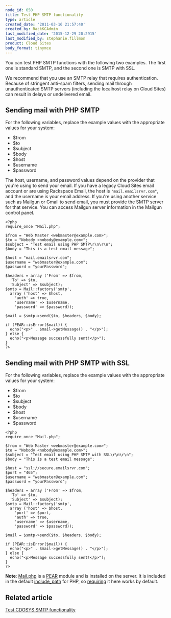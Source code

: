 ```yaml
---
node_id: 650
title: Test PHP SMTP functionality
type: article
created_date: '2011-03-16 21:57:40'
created_by: RackKCAdmin
last_modified_date: '2015-12-29 20:2915'
last_modified_by: stephanie.fillmon
product: Cloud Sites
body_format: tinymce
---
```


You can test PHP SMTP functions with the following two examples. The
first one is standard SMTP, and the second one is SMTP with SSL.

We recommend that you use an SMTP relay that requires authentication.
Because of stringent anti-spam filters, sending mail through
unauthenticated SMTP servers (including the localhost relay on Cloud
Sites) can result in delays or undelivered email.

Sending mail with PHP SMTP
--------------------------

For the following variables, replace the example values with the
appropriate values for your system:

-   \$from
-   \$to
-   \$subject
-   \$body
-   \$host
-   \$username
-   \$password

The host, username, and password values depend on the provider that
you're using to send your email. If you have a legacy Cloud Sites email
account or are using Rackspace Email, the host is
`"mail.emailsrvr.com"`, and the username is your email address. If
you're using another service such as Mailgun or Gmail to send email, you
must provide the SMTP server for that service. You can access Mailgun
server information in the Mailgun control panel.

    <?php
    require_once "Mail.php";
     
    $from = "Web Master <webmaster@example.com>";
    $to = "Nobody <nobody@example.com>";
    $subject = "Test email using PHP SMTP\r\n\r\n";
    $body = "This is a test email message";
     
    $host = "mail.emailsrvr.com";
    $username = "webmaster@example.com";
    $password = "yourPassword";
     
    $headers = array ('From' => $from,
      'To' => $to,
      'Subject' => $subject);
    $smtp = Mail::factory('smtp',
      array ('host' => $host,
        'auth' => true,
        'username' => $username,
        'password' => $password));
     
    $mail = $smtp->send($to, $headers, $body);
     
    if (PEAR::isError($mail)) {
      echo("<p>" . $mail->getMessage() . "</p>");
    } else {
      echo("<p>Message successfully sent!</p>");
    }
    ?>

Sending mail with PHP SMTP with SSL
-----------------------------------

For the following variables, replace the example values with the
appropriate values for your system:

-   \$from
-   \$to
-   \$subject
-   \$body
-   \$host
-   \$username
-   \$password

<!-- -->

     
    <?php
    require_once "Mail.php";
     
    $from = "Web Master <webmaster@example.com>";
    $to = "Nobody <nobody@example.com>";
    $subject = "Test email using PHP SMTP with SSL\r\n\r\n";
    $body = "This is a test email message";
     
    $host = "ssl://secure.emailsrvr.com";
    $port = "465";
    $username = "webmaster@example.com";
    $password = "yourPassword";
     
    $headers = array ('From' => $from,
      'To' => $to,
      'Subject' => $subject);
    $smtp = Mail::factory('smtp',
      array ('host' => $host,
        'port' => $port,
        'auth' => true,
        'username' => $username,
        'password' => $password));
     
    $mail = $smtp->send($to, $headers, $body);
     
    if (PEAR::isError($mail)) {
      echo("<p>" . $mail->getMessage() . "</p>");
    } else {
      echo("<p>Message successfully sent!</p>");
    }
    ?>

**Note**:
[Mail.php](http://pear.php.net/package/Mail "http://pear.php.net/package/Mail")
is a [PEAR](http://pear.php.net/ "http://pear.php.net/") module and is
installed on the server. It is included in the default
[include\_path](http://www.php.net/manual/en/ini.core.php "http://www.php.net/manual/en/ini.core.php#ini.include-path")
for PHP, so
[requiring](http://php.net/manual/en/function.require.php "http://php.net/manual/en/function.require.php")
it here works by default.

Related article
---------------

[Test CDOSYS SMTP
functionality](http://www.rackspace.com/knowledge_center/article/test-cdosys-smtp-functionality)

